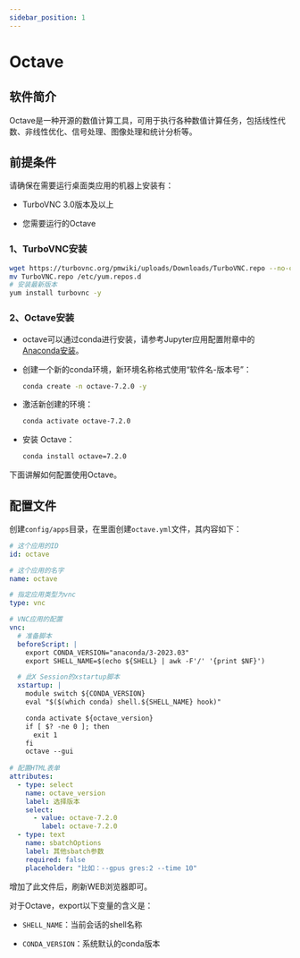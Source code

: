 ```yaml
---
sidebar_position: 1
---
```


# Octave

## 软件简介

Octave是一种开源的数值计算工具，可用于执行各种数值计算任务，包括线性代数、非线性优化、信号处理、图像处理和统计分析等。

## 前提条件

请确保在需要运行桌面类应用的机器上安装有：

- TurboVNC 3.0版本及以上

- 您需要运行的Octave

### 1、TurboVNC安装

```bash
wget https://turbovnc.org/pmwiki/uploads/Downloads/TurboVNC.repo --no-check-certificate
mv TurboVNC.repo /etc/yum.repos.d
# 安装最新版本
yum install turbovnc -y
```

### 2、Octave安装

- octave可以通过conda进行安装，请参考Jupyter应用配置附章中的[Anaconda安装](../jupyter/index.md)。

- 创建一个新的conda环境，新环境名称格式使用“软件名-版本号”：

    ```bash
    conda create -n octave-7.2.0 -y
    ```

- 激活新创建的环境：

    ```bash
    conda activate octave-7.2.0
    ```

- 安装 Octave：

    ```bash
    conda install octave=7.2.0
    ```

下面讲解如何配置使用Octave。

## 配置文件

创建`config/apps`目录，在里面创建`octave.yml`文件，其内容如下：

```yaml title="config/apps/octave.yml"
# 这个应用的ID
id: octave

# 这个应用的名字
name: octave

# 指定应用类型为vnc
type: vnc

# VNC应用的配置
vnc:
  # 准备脚本
  beforeScript: |
    export CONDA_VERSION="anaconda/3-2023.03"
    export SHELL_NAME=$(echo ${SHELL} | awk -F'/' '{print $NF}')

  # 此X Session的xstartup脚本
  xstartup: |
    module switch ${CONDA_VERSION}
    eval "$($(which conda) shell.${SHELL_NAME} hook)"

    conda activate ${octave_version}
    if [ $? -ne 0 ]; then
      exit 1
    fi
    octave --gui
      
# 配置HTML表单
attributes:
  - type: select
    name: octave_version
    label: 选择版本
    select:
      - value: octave-7.2.0
        label: octave-7.2.0
  - type: text
    name: sbatchOptions
    label: 其他sbatch参数
    required: false
    placeholder: "比如：--gpus gres:2 --time 10"
```

增加了此文件后，刷新WEB浏览器即可。

对于Octave，export以下变量的含义是：

- `SHELL_NAME`：当前会话的shell名称

- `CONDA_VERSION`：系统默认的conda版本

